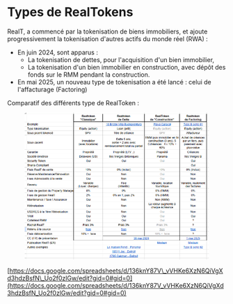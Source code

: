 # Types de RealTokens

RealT, a commencé par la tokenisation de biens immobiliers, et ajoute progressivement la tokenisation d'autres actifs du monde réel (RWA) :

* En juin 2024, sont apparus :
  * La tokenisation de dettes, pour l'acquisition d'un bien immobilier,
  * La tokenisation d'un bien immobilier en construction, avec dépôt des fonds sur le RMM pendant la construction.
* En mai 2025, un nouveau type de tokenisation a été lancé : celui de l'affacturage (Factoring)

Comparatif des différents type de RealToken :&#x20;

<figure><img src="../.gitbook/assets/image (328).png" alt=""><figcaption></figcaption></figure>

[https://docs.google.com/spreadsheets/d/136knY87V\_vVHKe6XzN6QiVgXd3hdzBsfN\_Uo2f0zlGw/edit?gid=0#gid=0](https://docs.google.com/spreadsheets/d/136knY87V_vVHKe6XzN6QiVgXd3hdzBsfN_Uo2f0zlGw/edit?gid=0#gid=0)
